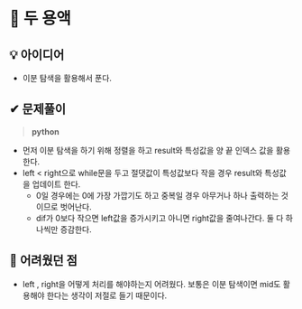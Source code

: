 # 🔎 두 용액

## 💡 아이디어

- 이분 탐색을 활용해서 푼다.

## ✔ 문제풀이

> **python**

- 먼저 이분 탐색을 하기 위해 정렬을 하고 result와 특성값을 양 끝 인덱스 값을 활용한다.
- left < right으로 while문을 두고 절댓값이 특성값보다 작을 경우 result와 특성값을 업데이트 한다.
  - 0일 경우에는 0에 가장 가깝기도 하고 중복일 경우 아무거나 하나 출력하는 것이므로 벗어난다.
  - dif가 0보다 작으면 left값을 증가시키고 아니면 right값을 줄여나간다. 둘 다 하나씩만 증감한다.

## 🤕 어려웠던 점

- left , right을 어떻게 처리를 해야하는지 어려웠다. 보통은 이분 탐색이면 mid도 활용해야 한다는 생각이 저절로 들기 때문이다.
